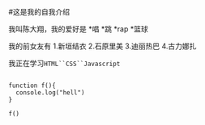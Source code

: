 #这是我的自我介绍

我叫陈大翔，我的爱好是
*唱
*跳
*rap
*篮球

我的前女友有
1.新垣结衣
2.石原里美
3.迪丽热巴
4.古力娜扎

我正在学习`HTML``CSS``Javascript` 

```(javascript)

function f(){
  console.log("hell")
}

f()
```